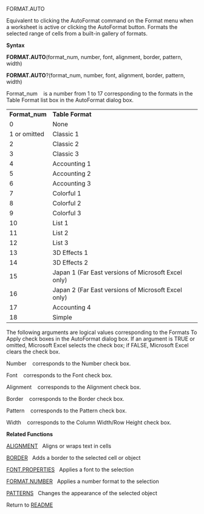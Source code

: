 FORMAT.AUTO

Equivalent to clicking the AutoFormat command on the Format menu when a
worksheet is active or clicking the AutoFormat button. Formats the
selected range of cells from a built-in gallery of formats.

**Syntax**

**FORMAT.AUTO**(format\_num, number, font, alignment, border, pattern,
width)

**FORMAT.AUTO**?(format\_num, number, font, alignment, border, pattern,
width)

Format\_num&nbsp;&nbsp;&nbsp;&nbsp;is a number from 1 to 17
corresponding to the formats in the Table Format list box in the
AutoFormat dialog box.

|                 |                                                     |
| --------------- | --------------------------------------------------- |
| **Format\_num** | **Table Format**                                    |
| 0               | None                                                |
| 1 or omitted    | Classic 1                                           |
| 2               | Classic 2                                           |
| 3               | Classic 3                                           |
| 4               | Accounting 1                                        |
| 5               | Accounting 2                                        |
| 6               | Accounting 3                                        |
| 7               | Colorful 1                                          |
| 8               | Colorful 2                                          |
| 9               | Colorful 3                                          |
| 10              | List 1                                              |
| 11              | List 2                                              |
| 12              | List 3                                              |
| 13              | 3D Effects 1                                        |
| 14              | 3D Effects 2                                        |
| 15              | Japan 1 (Far East versions of Microsoft Excel only) |
| 16              | Japan 2 (Far East versions of Microsoft Excel only) |
| 17              | Accounting 4                                        |
| 18              | Simple                                              |

The following arguments are logical values corresponding to the Formats
To Apply check boxes in the AutoFormat dialog box. If an argument is
TRUE or omitted, Microsoft Excel selects the check box; if FALSE,
Microsoft Excel clears the check box.

Number&nbsp;&nbsp;&nbsp;&nbsp;corresponds to the Number check box.

Font&nbsp;&nbsp;&nbsp;&nbsp;corresponds to the Font check box.

Alignment&nbsp;&nbsp;&nbsp;&nbsp;corresponds to the Alignment check box.

Border&nbsp;&nbsp;&nbsp;&nbsp;corresponds to the Border check box.

Pattern&nbsp;&nbsp;&nbsp;&nbsp;corresponds to the Pattern check box.

Width&nbsp;&nbsp;&nbsp;&nbsp;corresponds to the Column Width/Row Height
check box.

**Related Functions**

[ALIGNMENT](ALIGNMENT.md)&nbsp;&nbsp;&nbsp;Aligns or wraps text in cells

[BORDER](BORDER.md)&nbsp;&nbsp;&nbsp;Adds a border to the selected cell or object

[FONT.PROPERTIES](FONT.PROPERTIES.md)&nbsp;&nbsp;&nbsp;Applies a font to the selection

[FORMAT.NUMBER](FORMAT.NUMBER.md)&nbsp;&nbsp;&nbsp;Applies a number format to the selection

[PATTERNS](PATTERNS.md)&nbsp;&nbsp;&nbsp;Changes the appearance of the selected object



Return to [README](README.md)


